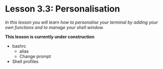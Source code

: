 # Lesson 3.3: Personalisation
*In this lesson you will learn how to personalise your terminal by adding your own functions and to manage your shell window.*

**This lesson is currently under construction**

- bashrc
  - alias
  - Change prompt
- Shell profiles
